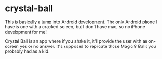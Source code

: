 crystal-ball
============
This is basically a jump into Android development.  The only Android phone I have is one with a cracked screen,
but I don't have mac, so no iPhone development for me!

Crystal Ball is an app where if you shake it, it'll provide the user with an on-screen yes or no answer.  It's supposed
to replicate those Magic 8 Balls you probably had as a kid.
